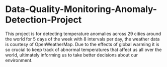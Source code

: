# Data-Quality-Monitoring-Anomaly-Detection-Project
This project is for detecting temperature anomalies across 29 cities around the world for 5 days of the week with 8 intervals per day, the weather data is courtesy of OpenWeatherMap. Due to the effects of global warming it is so crucial to keep track of abnormal temperatures that affect us all over the world, ultimately informing us to take better decisions about our environment.

